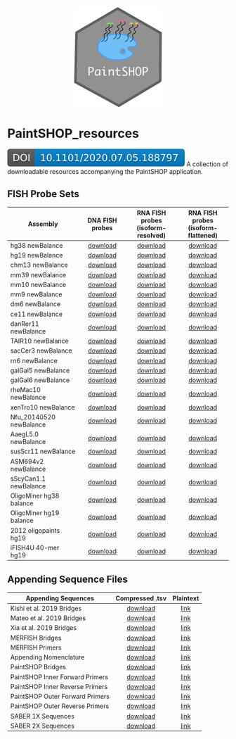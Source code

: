 <div align="center">
    <a href="#readme"><img src="PaintSHOP-logo.png" width="200"></a>
</div>

# PaintSHOP_resources

[![DOI](./docs/img/preprint.svg)](https://doi.org/10.1101/2020.07.05.188797)
A collection of downloadable resources accompanying the PaintSHOP application.

## FISH Probe Sets

<div align="center">
    <table>
        <thead>
            <tr>
                <th align="center">Assembly</th>
                <th align="center">DNA FISH probes</th>
                <th align="center">RNA FISH probes<br>(isoform-resolved)</th>
                <th align="center">RNA FISH probes<br>(isoform-flattened)</th>
            </tr>
        </thead>
        <tbody>
            <tr>
                <td align="left">hg38 newBalance</td>
                <td align="center"><a href="https://paintshop-bucket.s3.amazonaws.com/v1.2/resources/all/hg38_all_newBalance.zip">download</a></td>
                <td align="center"><a href="https://paintshop-bucket.s3.amazonaws.com/v1.2/resources/refseq/hg38_refseq_newBalance.zip">download</a></td>
                <td align="center"><a href="https://paintshop-bucket.s3.amazonaws.com/v1.2/resources/iso/hg38_iso_newBalance.zip">download</a></td>
            </tr>
            <tr>
                <td align="left">hg19 newBalance</td>
                <td align="center"><a href="https://paintshop-bucket.s3.amazonaws.com/v1.2/resources/all/hg19_all_newBalance.zip">download</a></td>
                <td align="center"><a href="https://paintshop-bucket.s3.amazonaws.com/v1.2/resources/refseq/hg19_refseq_newBalance.zip">download</a></td>
                <td align="center"><a href="https://paintshop-bucket.s3.amazonaws.com/v1.2/resources/iso/hg19_iso_newBalance.zip">download</a></td>
            </tr>
            <tr>
                <td align="left">chm13 newBalance</td>
                <td align="center"><a href="https://paintshop-bucket.s3.amazonaws.com/v1.2/resources/all/chm13_all_newBalance.zip">download</a></td>
                <td align="center"><a href="https://paintshop-bucket.s3.amazonaws.com/v1.2/resources/refseq/chm13_refseq_newBalance.zip">download</a></td>
                <td align="center"><a href="https://paintshop-bucket.s3.amazonaws.com/v1.2/resources/iso/chm13_iso_newBalance.zip">download</a></td>
            </tr>
            <tr>
                <td align="left">mm39 newBalance</td>
                <td align="center"><a href="https://paintshop-bucket.s3.amazonaws.com/v1.2/resources/all/mm39_all_newBalance.zip">download</a></td>
                <td align="center"><a href="https://paintshop-bucket.s3.amazonaws.com/v1.2/resources/refseq/mm39_refseq_newBalance.zip">download</a></td>
                <td align="center"><a href="https://paintshop-bucket.s3.amazonaws.com/v1.2/resources/iso/mm39_iso_newBalance.zip">download</a></td>
            </tr>
            <tr>
                <td align="left">mm10 newBalance</td>
                <td align="center"><a href="https://paintshop-bucket.s3.amazonaws.com/v1.2/resources/all/mm10_all_newBalance.zip">download</a></td>
                <td align="center"><a href="https://paintshop-bucket.s3.amazonaws.com/v1.2/resources/refseq/mm10_refseq_newBalance.zip">download</a></td>
                <td align="center"><a href="https://paintshop-bucket.s3.amazonaws.com/v1.2/resources/iso/mm10_iso_newBalance.zip">download</a></td>
            </tr>
            <tr>
                <td align="left">mm9 newBalance</td>
                <td align="center"><a href="https://paintshop-bucket.s3.amazonaws.com/v1.2/resources/all/mm9_all_newBalance.zip">download</a></td>
                <td align="center"><a href="https://paintshop-bucket.s3.amazonaws.com/v1.2/resources/refseq/mm9_refseq_newBalance.zip">download</a></td>
                <td align="center"><a href="https://paintshop-bucket.s3.amazonaws.com/v1.2/resources/iso/mm9_iso_newBalance.zip">download</a></td>
            </tr>
            <tr>
                <td align="left">dm6 newBalance</td>
                <td align="center"><a href="https://paintshop-bucket.s3.amazonaws.com/v1.2/resources/all/dm6_all_newBalance.zip">download</a></td>
                <td align="center"><a href="https://paintshop-bucket.s3.amazonaws.com/v1.2/resources/refseq/dm6_refseq_newBalance.zip">download</a></td>
                <td align="center"><a href="https://paintshop-bucket.s3.amazonaws.com/v1.2/resources/iso/dm6_iso_newBalance.zip">download</a></td>
            </tr>
            <tr>
                <td align="left">ce11 newBalance</td>
                <td align="center"><a href="https://paintshop-bucket.s3.amazonaws.com/v1.2/resources/all/ce11_all_newBalance.zip">download</a></td>
                <td align="center"><a href="https://paintshop-bucket.s3.amazonaws.com/v1.2/resources/refseq/ce11_refseq_newBalance.zip">download</a></td>
                <td align="center"><a href="https://paintshop-bucket.s3.amazonaws.com/v1.2/resources/iso/ce11_iso_newBalance.zip">download</a></td>
            </tr>
            <tr>
                <td align="left">danRer11 newBalance</td>
                <td align="center"><a href="https://paintshop-bucket.s3.amazonaws.com/v1.2/resources/all/danRer11_all_newBalance.zip">download</a></td>
                <td align="center"><a href="https://paintshop-bucket.s3.amazonaws.com/v1.2/resources/refseq/danRer11_refseq_newBalance.zip">download</a></td>
                <td align="center"><a href="https://paintshop-bucket.s3.amazonaws.com/v1.2/resources/iso/danRer11_iso_newBalance.zip">download</a></td>
            </tr>
            <tr>
                <td align="left">TAIR10 newBalance</td>
                <td align="center"><a href="https://paintshop-bucket.s3.amazonaws.com/v1.2/resources/all/TAIR10_all_newBalance.zip">download</a></td>
                <td align="center"><a href="https://paintshop-bucket.s3.amazonaws.com/v1.2/resources/refseq/TAIR10_refseq_newBalance.zip">download</a></td>
                <td align="center"><a href="https://paintshop-bucket.s3.amazonaws.com/v1.2/resources/iso/TAIR10_iso_newBalance.zip">download</a></td>
            </tr>
            <tr>
                <td align="left">sacCer3 newBalance</td>
                <td align="center"><a href="https://paintshop-bucket.s3.amazonaws.com/v1.2/resources/all/sacCer3_all_newBalance.zip">download</a></td>
                <td align="center"><a href="https://paintshop-bucket.s3.amazonaws.com/v1.2/resources/refseq/sacCer3_refseq_newBalance.zip">download</a></td>
                <td align="center"><a href="https://paintshop-bucket.s3.amazonaws.com/v1.2/resources/iso/sacCer3_iso_newBalance.zip">download</a></td>
            </tr>
            <tr>
                <td align="left">rn6 newBalance</td>
                <td align="center"><a href="https://paintshop-bucket.s3.amazonaws.com/v1.2/resources/all/rn6_all_newBalance.zip">download</a></td>
                <td align="center"><a href="https://paintshop-bucket.s3.amazonaws.com/v1.2/resources/refseq/rn6_refseq_newBalance.zip">download</a></td>
                <td align="center"><a href="https://paintshop-bucket.s3.amazonaws.com/v1.2/resources/iso/rn6_iso_newBalance.zip">download</a></td>
            </tr>
            <tr>
                <td align="left">galGal5 newBalance</td>
                <td align="center"><a href="https://paintshop-bucket.s3.amazonaws.com/v1.2/resources/all/galGal5_all_newBalance.zip">download</a></td>
                <td align="center"><a href="https://paintshop-bucket.s3.amazonaws.com/v1.2/resources/refseq/galGal5_refseq_newBalance.zip">download</a></td>
                <td align="center"><a href="https://paintshop-bucket.s3.amazonaws.com/v1.2/resources/iso/galGal5_iso_newBalance.zip">download</a></td>
            </tr>
            <tr>
                <td align="left">galGal6 newBalance</td>
                <td align="center"><a href="https://paintshop-bucket.s3.amazonaws.com/v1.2/resources/all/galGal6_all_newBalance.zip">download</a></td>
                <td align="center"><a href="https://paintshop-bucket.s3.amazonaws.com/v1.2/resources/refseq/galGal6_refseq_newBalance.zip">download</a></td>
                <td align="center"><a href="https://paintshop-bucket.s3.amazonaws.com/v1.2/resources/iso/galGal6_iso_newBalance.zip">download</a></td>
            </tr>
            <tr>
                <td align="left">rheMac10 newBalance</td>
                <td align="center"><a href="https://paintshop-bucket.s3.amazonaws.com/v1.2/resources/all/rheMac10_all_newBalance.zip">download</a></td>
                <td align="center"><a href="https://paintshop-bucket.s3.amazonaws.com/v1.2/resources/refseq/rheMac10_refseq_newBalance.zip">download</a></td>
                <td align="center"><a href="https://paintshop-bucket.s3.amazonaws.com/v1.2/resources/iso/rheMac10_iso_newBalance.zip">download</a></td>
            </tr>
            <tr>
                <td align="left">xenTro10 newBalance</td>
                <td align="center"><a href="https://paintshop-bucket.s3.amazonaws.com/v1.2/resources/all/xenTro10_all_newBalance.zip">download</a></td>
                <td align="center"><a href="https://paintshop-bucket.s3.amazonaws.com/v1.2/resources/refseq/xenTro10_refseq_newBalance.zip">download</a></td>
                <td align="center"><a href="https://paintshop-bucket.s3.amazonaws.com/v1.2/resources/iso/xenTro10_iso_newBalance.zip">download</a></td>
            </tr>
            <tr>
                <td align="left">Nfu_20140520 newBalance</td>
                <td align="center"><a href="https://paintshop-bucket.s3.amazonaws.com/v1.2/resources/all/Nfu_20140520_all_newBalance.zip">download</a></td>
                <td align="center"><a href="https://paintshop-bucket.s3.amazonaws.com/v1.2/resources/refseq/Nfu_20140520_refseq_newBalance.zip">download</a></td>
                <td align="center"><a href="https://paintshop-bucket.s3.amazonaws.com/v1.2/resources/iso/Nfu_20140520_iso_newBalance.zip">download</a></td>
            </tr>
            <tr>
                <td align="left">AaegL5.0 newBalance</td>
                <td align="center"><a href="https://paintshop-bucket.s3.amazonaws.com/v1.2/resources/all/AaegL5.0_all_newBalance.zip">download</a></td>
                <td align="center"><a href="https://paintshop-bucket.s3.amazonaws.com/v1.2/resources/refseq/AaegL5.0_refseq_newBalance.zip">download</a></td>
                <td align="center"><a href="https://paintshop-bucket.s3.amazonaws.com/v1.2/resources/iso/AaegL5.0_iso_newBalance.zip">download</a></td>
            </tr>
            <tr>
                <td align="left">susScr11 newBalance</td>
                <td align="center"><a href="https://paintshop-bucket.s3.amazonaws.com/v1.2/resources/all/susScr11_all_newBalance.zip">download</a></td>
                <td align="center"><a href="https://paintshop-bucket.s3.amazonaws.com/v1.2/resources/refseq/susScr11_refseq_newBalance.zip">download</a></td>
                <td align="center"><a href="https://paintshop-bucket.s3.amazonaws.com/v1.2/resources/iso/susScr11_iso_newBalance.zip">download</a></td>
            </tr>
            <tr>
                <td align="left">ASM694v2 newBalance</td>
                <td align="center"><a href="https://paintshop-bucket.s3.amazonaws.com/v1.2/resources/all/ASM694v2_all_newBalance.zip">download</a></td>
                <td align="center"><a href="https://paintshop-bucket.s3.amazonaws.com/v1.2/resources/refseq/ASM694v2_refseq_newBalance.zip">download</a></td>
                <td align="center"><a href="https://paintshop-bucket.s3.amazonaws.com/v1.2/resources/iso/ASM694v2_iso_newBalance.zip">download</a></td>
            </tr>
            <tr>
                <td align="left">sScyCan1.1 newBalance</td>
                <td align="center"><a href="https://paintshop-bucket.s3.amazonaws.com/v1.2/resources/all/sScyCan1.1_all_newBalance.zip">download</a></td>
                <td align="center"><a href="https://paintshop-bucket.s3.amazonaws.com/v1.2/resources/refseq/sScyCan1.1_refseq_newBalance.zip">download</a></td>
                <td align="center"><a href="https://paintshop-bucket.s3.amazonaws.com/v1.2/resources/iso/sScyCan1.1_iso_newBalance.zip">download</a></td>
            </tr>
            <tr>
                <td align="left">OligoMiner hg38 balance</td>
                <td align="center"><a href="https://paintshop-bucket.s3.amazonaws.com/v1.2/resources/all/hg38b_all_newBalance.zip">download</a></td>
                <td align="center"><a href="https://paintshop-bucket.s3.amazonaws.com/v1.2/resources/refseq/hg38b_refseq_newBalance.zip">download</a></td>
                <td align="center"><a href="https://paintshop-bucket.s3.amazonaws.com/v1.2/resources/iso/hg38b_iso_newBalance.zip">download</a></td>
            </tr>
            <tr>
                <td align="left">OligoMiner hg19 balance</td>
                <td align="center"><a href="https://paintshop-bucket.s3.amazonaws.com/v1.2/resources/all/hg19b_all_newBalance.zip">download</a></td>
                <td align="center"><a href="https://paintshop-bucket.s3.amazonaws.com/v1.2/resources/refseq/hg19b_refseq_newBalance.zip">download</a></td>
                <td align="center"><a href="https://paintshop-bucket.s3.amazonaws.com/v1.2/resources/iso/hg19b_iso_newBalance.zip">download</a></td>
            </tr>
            <tr>
                <td align="left">2012 oligopaints hg19</td>
                <td align="center"><a href="https://paintshop-bucket.s3.amazonaws.com/v1.2/resources/all/hg19_2012_all_newBalance.zip">download</a></td>
                <td align="center"><a href="https://paintshop-bucket.s3.amazonaws.com/v1.2/resources/refseq/hg19_2012_refseq_newBalance.zip">download</a></td>
                <td align="center"><a href="https://paintshop-bucket.s3.amazonaws.com/v1.2/resources/iso/hg19_2012_iso_newBalance.zip">download</a></td>
            </tr>
            <tr>
                <td align="left">iFISH4U 40-mer hg19</td>
                <td align="center"><a href="https://paintshop-bucket.s3.amazonaws.com/v1.2/resources/all/iFISH4U_all_newBalance.zip">download</a></td>
                <td align="center"><a href="https://paintshop-bucket.s3.amazonaws.com/v1.2/resources/refseq/iFISH4U_refseq_newBalance.zip">download</a></td>
                <td align="center"><a href="https://paintshop-bucket.s3.amazonaws.com/v1.2/resources/iso/iFISH4U_iso_newBalance.zip">download</a></td>
            </tr>
        </tbody>
    </table>
</div>

## Appending Sequence Files

<div align="center">
    <table>
        <thead>
            <tr>
                <th align="center">Appending Sequences</th>
                <th align="center">Compressed .tsv</th>
                <th align="center">Plaintext</th>
            </tr>
        </thead>
        <tbody>
            <tr>
                <td align="left">Kishi et al. 2019 Bridges</td>
                <td align="center"><a href="https://paintshop-bucket.s3.amazonaws.com/v1.2/resources/appending/Kishi2019_bridges.zip">download</a></td>
                <td align="center"><a href="https://paintshop-bucket.s3.amazonaws.com/v1.2/resources/appending_plaintext/Kishi2019_bridges.txt">link</a></td>
            </tr>
            <tr>
                <td align="left">Mateo et al. 2019 Bridges</td>
                <td align="center"><a href="https://paintshop-bucket.s3.amazonaws.com/v1.2/resources/appending/Mateo2019_bridges.zip">download</a></td>
                <td align="center"><a href="https://paintshop-bucket.s3.amazonaws.com/v1.2/resources/appending_plaintext/Mateo2019_bridges.txt">link</a></td>
            </tr>
            <tr>
                <td align="left">Xia et al. 2019 Bridges</td>
                <td align="center"><a href="https://paintshop-bucket.s3.amazonaws.com/v1.2/resources/appending/Xia2019_bridges.zip">download</a></td>
                <td align="center"><a href="https://paintshop-bucket.s3.amazonaws.com/v1.2/resources/appending_plaintext/Xia2019_bridges.txt">link</a></td>
            </tr>
            <tr>
                <td align="left">MERFISH Bridges</td>
                <td align="center"><a href="https://paintshop-bucket.s3.amazonaws.com/v1.2/resources/appending/merfish_bridges.zip">download</a></td>
                <td align="center"><a href="https://paintshop-bucket.s3.amazonaws.com/v1.2/resources/appending_plaintext/merfish_bridges.txt">link</a></td>
            </tr>
            <tr>
                <td align="left">MERFISH Primers</td>
                <td align="center"><a href="https://paintshop-bucket.s3.amazonaws.com/v1.2/resources/appending/merfish_primers.zip">download</a></td>
                <td align="center"><a href="https://paintshop-bucket.s3.amazonaws.com/v1.2/resources/appending_plaintext/merfish_primers.txt">link</a></td>
            </tr>
            <tr>
                <td align="left">Appending Nomenclature</td>
                <td align="center"><a href="https://paintshop-bucket.s3.amazonaws.com/v1.2/resources/appending/nomenclature.zip">download</a></td>
                <td align="center"><a href="https://paintshop-bucket.s3.amazonaws.com/v1.2/resources/appending_plaintext/nomenclature.txt">link</a></td>
            </tr>
            <tr>
                <td align="left">PaintSHOP Bridges</td>
                <td align="center"><a href="https://paintshop-bucket.s3.amazonaws.com/v1.2/resources/appending/ps_bridges.zip">download</a></td>
                <td align="center"><a href="https://paintshop-bucket.s3.amazonaws.com/v1.2/resources/appending_plaintext/ps_bridges.txt">link</a></td>
            </tr>
            <tr>
                <td align="left">PaintSHOP Inner Forward Primers</td>
                <td align="center"><a href="https://paintshop-bucket.s3.amazonaws.com/v1.2/resources/appending/ps_if.zip">download</a></td>
                <td align="center"><a href="https://paintshop-bucket.s3.amazonaws.com/v1.2/resources/appending_plaintext/ps_if.txt">link</a></td>
            </tr>
            <tr>
                <td align="left">PaintSHOP Inner Reverse Primers</td>
                <td align="center"><a href="https://paintshop-bucket.s3.amazonaws.com/v1.2/resources/appending/ps_ir.zip">download</a></td>
                <td align="center"><a href="https://paintshop-bucket.s3.amazonaws.com/v1.2/resources/appending_plaintext/ps_ir.txt">link</a></td>
            </tr>
            <tr>
                <td align="left">PaintSHOP Outer Forward Primers</td>
                <td align="center"><a href="https://paintshop-bucket.s3.amazonaws.com/v1.2/resources/appending/ps_of.zip">download</a></td>
                <td align="center"><a href="https://paintshop-bucket.s3.amazonaws.com/v1.2/resources/appending_plaintext/ps_of.txt">link</a></td>
            </tr>
            <tr>
                <td align="left">PaintSHOP Outer Reverse Primers</td>
                <td align="center"><a href="https://paintshop-bucket.s3.amazonaws.com/v1.2/resources/appending/ps_or.zip">download</a></td>
                <td align="center"><a href="https://paintshop-bucket.s3.amazonaws.com/v1.2/resources/appending_plaintext/ps_or.txt">link</a></td>
            </tr>
            <tr>
                <td align="left">SABER 1X Sequences</td>
                <td align="center"><a href="https://paintshop-bucket.s3.amazonaws.com/v1.2/resources/appending/saber_1x.zip">download</a></td>
                <td align="center"><a href="https://paintshop-bucket.s3.amazonaws.com/v1.2/resources/appending_plaintext/saber_1x.txt">link</a></td>
            </tr>
            <tr>
                <td align="left">SABER 2X Sequences</td>
                <td align="center"><a href="https://paintshop-bucket.s3.amazonaws.com/v1.2/resources/appending/saber_2x.zip">download</a></td>
                <td align="center"><a href="https://paintshop-bucket.s3.amazonaws.com/v1.2/resources/appending_plaintext/saber_2x.txt">link</a></td>
            </tr>
        </tbody>
    </table>
</div>
